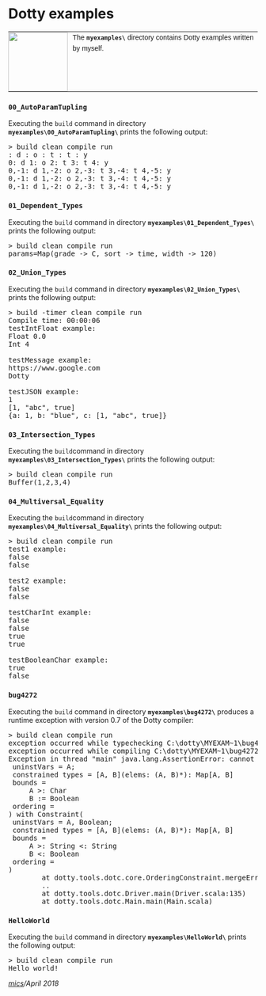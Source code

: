 # Dotty examples

<table style="font-family:Helvetica,Arial;font-size:14px;line-height:1.6;">
  <tr>
  <td style="border:0;padding:0 10px 0 0;min-width:120px;"><a href="http://dotty.epfl.ch/"><img src="https://www.cakesolutions.net/hubfs/dotty.png" width="120"/></a></td>
  <td style="border:0;padding:0;vertical-align:text-top;">The <strong><code>myexamples\</code></strong> directory contains Dotty examples written by myself.</td>
  </tr>
</table>

### `00_AutoParamTupling`

Executing the `build` command in directory **`myexamples\00_AutoParamTupling\`** 
prints the following output:

<pre>
> build clean compile run
: d : o : t : t : y
0: d 1: o 2: t 3: t 4: y
0,-1: d 1,-2: o 2,-3: t 3,-4: t 4,-5: y
0,-1: d 1,-2: o 2,-3: t 3,-4: t 4,-5: y
0,-1: d 1,-2: o 2,-3: t 3,-4: t 4,-5: y
</pre>

### `01_Dependent_Types`

Executing the `build` command in directory **`myexamples\01_Dependent_Types\`** prints the following output:
<pre>
> build clean compile run
params=Map(grade -> C, sort -> time, width -> 120)
</pre>

### `02_Union_Types`

Executing the `build` command in directory **`myexamples\02_Union_Types\`** prints the following output:

<pre>
> build -timer clean compile run
Compile time: 00:00:06
testIntFloat example:
Float 0.0
Int 4

testMessage example:
https://www.google.com
Dotty

testJSON example:
1
[1, "abc", true]
{a: 1, b: "blue", c: [1, "abc", true]}
</pre>

### `03_Intersection_Types`

Executing the `build`command in directory **`myexamples\03_Intersection_Types\`** prints the following output:

<pre>
> build clean compile run
Buffer(1,2,3,4)
</pre>

### `04_Multiversal_Equality`

Executing the `build`command in directory **`myexamples\04_Multiversal_Equality\`** prints the following output:

<pre>
> build clean compile run
test1 example:
false
false

test2 example:
false                             
false                             
                                  
testCharInt example:              
false
false
true                              
true                              
                                  
testBooleanChar example:          
true                              
false                             
</pre>

### `bug4272`

Executing the `build` command in directory **`myexamples\bug4272\`** produces a runtime exception with version 0.7 of the Dotty compiler:

<pre>
> build clean compile run
exception occurred while typechecking C:\dotty\MYEXAM~1\bug4272\src\main\scala\Main.scala
exception occurred while compiling C:\dotty\MYEXAM~1\bug4272\src\main\scala\Main.scala
Exception in thread "main" java.lang.AssertionError: cannot merge Constraint(
 uninstVars = A;
 constrained types = [A, B](elems: (A, B)*): Map[A, B]
 bounds =
     A >: Char
     B := Boolean
 ordering =
) with Constraint(
 uninstVars = A, Boolean;
 constrained types = [A, B](elems: (A, B)*): Map[A, B]
 bounds =
     A >: String <: String
     B <: Boolean
 ordering =
)
        at dotty.tools.dotc.core.OrderingConstraint.mergeError$1(OrderingConstraint.scala:538)
        ..
        at dotty.tools.dotc.Driver.main(Driver.scala:135)
        at dotty.tools.dotc.Main.main(Main.scala)
</pre>

### `HelloWorld`

Executing the `build` command in directory **`myexamples\HelloWorld\`** prints the following output:

<pre>
> build clean compile run
Hello world!
</pre>

*[mics](http://lampwww.epfl.ch/~michelou/)/April 2018*






